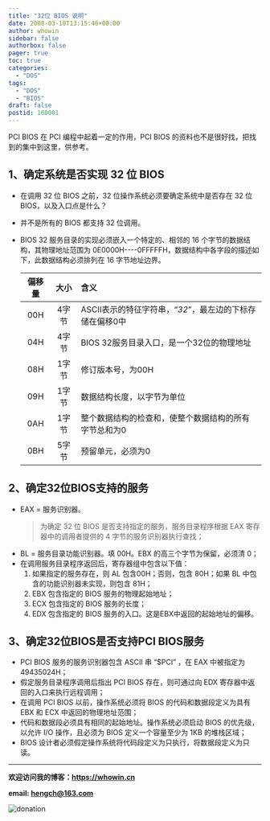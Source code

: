 ```yaml
---
title: "32位 BIOS 说明"
date: 2008-03-18T13:15:48+08:00
author: whowin
sidebar: false
authorbox: false
pager: true
toc: true
categories:
  - "DOS"
tags:
  - "DOS"
  - "BIOS"
draft: false
postid: 160001
---
```


PCI BIOS 在 PCI 编程中起着一定的作用，PCI BIOS 的资料也不是很好找，把找到的集中到这里，供参考。
<!--more--> 

## 1、确定系统是否实现 32 位 BIOS
* 在调用 32 位 BIOS 之前，32 位操作系统必须要确定系统中是否存在 32 位 BIOS，以及入口点是什么？
* 并不是所有的 BIOS 都支持 32 位调用。
* BIOS 32 服务目录的实现必须嵌入一个特定的、相邻的 16 个字节的数据结构，其物理地址范围为 0E0000H----0FFFFFH，数据结构中各字段的描述如下，此数据结构必须排列在 16 字节地址边界。

  |偏移量|大小|含义|
  |:----:|:--:|:---|
  |00H|4字节| ASCII表示的特征字符串，“_32_”，最左边的下标存储在偏移0中|
  |04H|4字节| BIOS 32服务目录入口，是一个32位的物理地址|
  |08H|1字节| 修订版本号，为00H|
  |09H|1字节| 数据结构长度，以字节为单位|
  |0AH|1字节| 整个数据结构的检查和，使整个数据结构的所有字节总和为0|
  |0BH|5字节| 预留单元，必须为0|

## 2、确定32位BIOS支持的服务
* EAX = 服务识别器。
  > 为确定 32 位 BIOS 是否支持指定的服务，服务目录程序根据 EAX 寄存器中的调用者提供的 4 字节的服务识别器执行查找；
* BL = 服务目录功能识别器。填 00H。EBX 的高三个字节为保留，必须清 0；
* 在调用服务目录程序返回后，寄存器组中包含以下值：
  1. 如果指定的服务存在，则 AL 包含00H；否则，包含 80H；如果 BL 中包含的功能识别器未实现，则包含 81H；
  2. EBX 包含指定的 BIOS 服务的物理起始地址；
  3. ECX 包含指定的 BIOS 服务的长度；
  4. EDX 包含指定的 BIOS 服务的入口。这是EBX中返回的起始地址的偏移。

## 3、确定32位BIOS是否支持PCI BIOS服务
* PCI BIOS 服务的服务识别器包含 ASCII 串 “$PCI” ，在 EAX 中被指定为 49435024H；
* 假定服务目录程序调用后指出 PCI BIOS 存在，则可通过向 EDX 寄存器中返回的入口来执行远程调用；
* 在调用 PCI BIOS 以前，操作系统必须将 BIOS 的代码和数据段定义为具有 EBX 和 ECX 中返回的物理地址范围；
* 代码和数据段必须具有相同的起始地址。操作系统必须启动 BIOS 的优先级，以允许 I/O 操作，且必须为 BIOS 定义一个容量至少为 1KB 的堆栈区域；
* BIOS 设计者必须假定操作系统将代码段定义为只执行，将数据段定义为只读。


-------------
**欢迎访问我的博客：https://whowin.cn**

**email: hengch@163.com**

![donation][img_sponsor_qrcode]

[img_sponsor_qrcode]:https://whowin.gitee.io/images/qrcode/sponsor-qrcode.png

